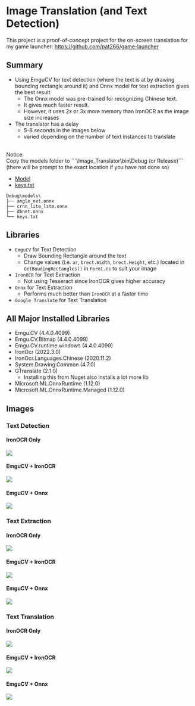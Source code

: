 # Image Translation (and Text Detection)

This project is a proof-of-concept project for the on-screen translation for my game launcher: https://github.com/pat266/game-launcher

## Summary
* Using EmguCV for text detection (where the text is at by drawing bounding rectangle around it) and Onnx model for text extraction gives the best result
    * The Onnx model was pre-trained for recognizing Chinese text.
    * It gives much faster result.
    * However, it uses 2x or 3x more memory than IronOCR as the image size increases
* The translator has a delay
    * 5-8 seconds in the images below
    * varied depending on the number of text instances to translate


<br>
Notice:<br>
Copy the models folder to ```\Image_Translator\bin\Debug (or Release)``` (there will be prompt to the exact location if you have not done so)<br>

* [Model](https://github.com/ouyanghuiyu/chineseocr_lite/tree/onnx/models)
* [keys.txt](https://github.com/ouyanghuiyu/chineseocr_lite/tree/onnx/cpp_projects/OcrLiteOnnx/models)
````
Debug\models\
├── angle_net.onnx
├── crnn_lite_lstm.onnx
├── dbnet.onnx
└── keys.txt
````

## Libraries
* `EmguCV` for Text Detection
    * Draw Bounding Rectangle around the text
    * Change values (i.e. `ar`, `brect.Width`, `brect.Height`, etc.) located in `GetBoudingRectangles()` in `Form1.cs` to suit your image
* `IronOCR` for Text Extraction
    * Not using Tesseract since IronOCR gives higher accuracy
* `Onnx` for Text Extraction
    * Performs much better than `IronOCR` at a faster time
* `Google Translate` for Text Translation

## All Major Installed Libraries
* Emgu.CV (4.4.0.4099)
* Emgu.CV.Bitmap (4.4.0.4099)
* Emgu.CV.runtime.windows (4.4.0.4099)
* IronOcr (2022.3.0)
* IronOcr.Languages.Chinese (2020.11.2)
* System.Drawing.Common (4.7.0)
* GTranslate (2.1.0)
    * Installing this from Nuget also installs a lot more lib
* Microsoft.ML.OnnxRuntime (1.12.0)
* Microsoft.ML.OnnxRuntime.Managed (1.12.0)

## Images

### Text Detection
#### IronOCR Only
![](./testImg/result/IronOCR/TextDetection.PNG)

#### EmguCV + IronOCR
![](./testImg/result/EmguCV_IronOCR/TextDetection.PNG)

#### EmguCV + Onnx
![](./testImg/result/EmguCV_Onnx/TextDetection.PNG)


### Text Extraction
#### IronOCR Only
![](./testImg/result/IronOCR/TextExtraction.PNG)

#### EmguCV + IronOCR
![](./testImg/result/EmguCV_IronOCR/TextExtraction.PNG)

#### EmguCV + Onnx
![](./testImg/result/EmguCV_Onnx/TextExtraction.PNG)


### Text Translation
#### IronOCR Only
![](./testImg/result/IronOCR/TextTranslation.PNG)

#### EmguCV + IronOCR
![](./testImg/result/EmguCV_IronOCR/TextTranslation.PNG)

#### EmguCV + Onnx
![](./testImg/result/EmguCV_Onnx/TextTranslation.PNG)